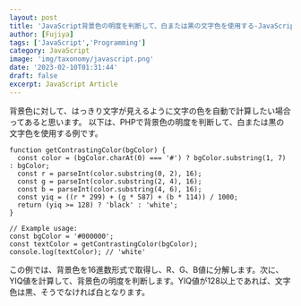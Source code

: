 ```yaml
---
layout: post
title: 'JavaScript背景色の明度を判断して、白または黒の文字色を使用する-JavaScript'
author: [Fujiya]
tags: ['JavaScript','Programming']
category: JavaScript
image: 'img/taxonomy/javascript.png'
date: '2023-02-10T01:31:44'
draft: false
excerpt: JavaScript Article
---
```


背景色に対して、はっきり文字が見えるように文字の色を自動で計算したい場合ってあると思います。
以下は、PHPで背景色の明度を判断して、白または黒の文字色を使用する例です。

```js:title=JavaScript
function getContrastingColor(bgColor) {
  const color = (bgColor.charAt(0) === '#') ? bgColor.substring(1, 7) : bgColor;
  const r = parseInt(color.substring(0, 2), 16);
  const g = parseInt(color.substring(2, 4), 16);
  const b = parseInt(color.substring(4, 6), 16);
  const yiq = ((r * 299) + (g * 587) + (b * 114)) / 1000;
  return (yiq >= 128) ? 'black' : 'white';
}
```

```js:title=JavaScript
// Example usage:
const bgColor = '#000000';
const textColor = getContrastingColor(bgColor);
console.log(textColor); // 'white'
```

この例では、背景色を16進数形式で取得し、R、G、B値に分解します。次に、YIQ値を計算して、背景色の明度を判断します。YIQ値が128以上であれば、文字色は黒、そうでなければ白となります。